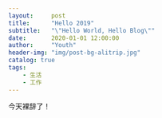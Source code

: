```yaml
---
layout:     post
title:      "Hello 2019"
subtitle:   "\"Hello World, Hello Blog\""
date:       2020-01-01 12:00:00
author:     "Youth"
header-img: "img/post-bg-alitrip.jpg"
catalog: true
tags:
    - 生活
    - 工作
---
```


今天裸辞了！

